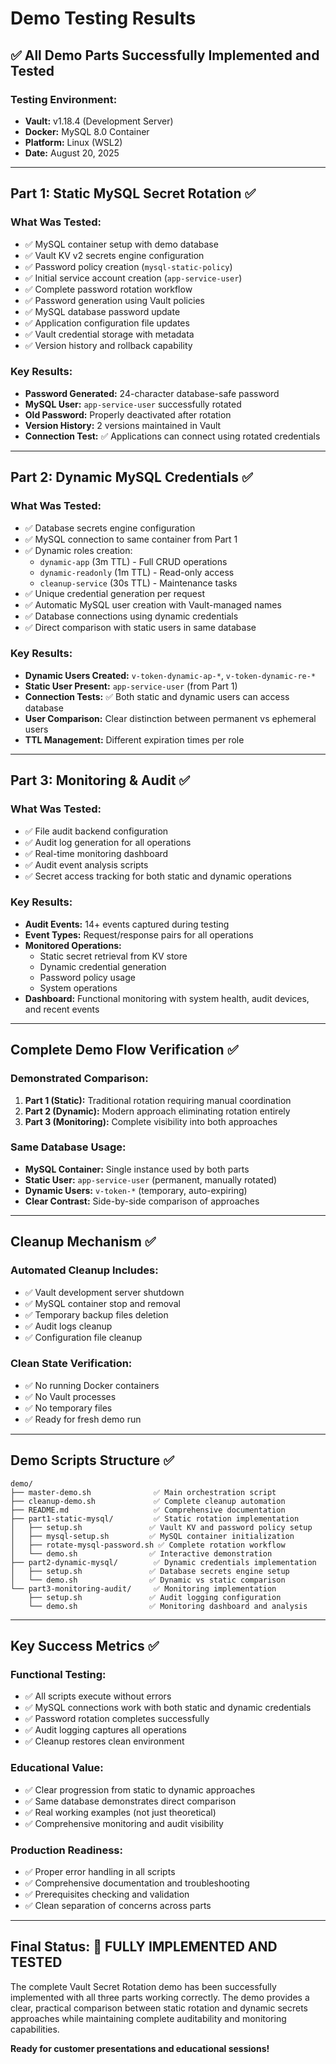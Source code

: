 # Demo Testing Results

## ✅ **All Demo Parts Successfully Implemented and Tested**

### **Testing Environment:**
- **Vault:** v1.18.4 (Development Server)
- **Docker:** MySQL 8.0 Container
- **Platform:** Linux (WSL2)
- **Date:** August 20, 2025

---

## **Part 1: Static MySQL Secret Rotation** ✅

### **What Was Tested:**
- ✅ MySQL container setup with demo database
- ✅ Vault KV v2 secrets engine configuration  
- ✅ Password policy creation (`mysql-static-policy`)
- ✅ Initial service account creation (`app-service-user`)
- ✅ Complete password rotation workflow
- ✅ Password generation using Vault policies
- ✅ MySQL database password update
- ✅ Application configuration file updates
- ✅ Vault credential storage with metadata
- ✅ Version history and rollback capability

### **Key Results:**
- **Password Generated:** 24-character database-safe password
- **MySQL User:** `app-service-user` successfully rotated
- **Old Password:** Properly deactivated after rotation
- **Version History:** 2 versions maintained in Vault
- **Connection Test:** ✅ Applications can connect using rotated credentials

---

## **Part 2: Dynamic MySQL Credentials** ✅

### **What Was Tested:**
- ✅ Database secrets engine configuration
- ✅ MySQL connection to same container from Part 1
- ✅ Dynamic roles creation:
  - `dynamic-app` (3m TTL) - Full CRUD operations
  - `dynamic-readonly` (1m TTL) - Read-only access  
  - `cleanup-service` (30s TTL) - Maintenance tasks
- ✅ Unique credential generation per request
- ✅ Automatic MySQL user creation with Vault-managed names
- ✅ Database connections using dynamic credentials
- ✅ Direct comparison with static users in same database

### **Key Results:**
- **Dynamic Users Created:** `v-token-dynamic-ap-*`, `v-token-dynamic-re-*`
- **Static User Present:** `app-service-user` (from Part 1) 
- **Connection Tests:** ✅ Both static and dynamic users can access database
- **User Comparison:** Clear distinction between permanent vs ephemeral users
- **TTL Management:** Different expiration times per role

---

## **Part 3: Monitoring & Audit** ✅

### **What Was Tested:**
- ✅ File audit backend configuration
- ✅ Audit log generation for all operations
- ✅ Real-time monitoring dashboard
- ✅ Audit event analysis scripts
- ✅ Secret access tracking for both static and dynamic operations

### **Key Results:**
- **Audit Events:** 14+ events captured during testing
- **Event Types:** Request/response pairs for all operations
- **Monitored Operations:**
  - Static secret retrieval from KV store
  - Dynamic credential generation
  - Password policy usage
  - System operations
- **Dashboard:** Functional monitoring with system health, audit devices, and recent events

---

## **Complete Demo Flow Verification** ✅

### **Demonstrated Comparison:**
1. **Part 1 (Static):** Traditional rotation requiring manual coordination
2. **Part 2 (Dynamic):** Modern approach eliminating rotation entirely
3. **Part 3 (Monitoring):** Complete visibility into both approaches

### **Same Database Usage:**
- **MySQL Container:** Single instance used by both parts
- **Static User:** `app-service-user` (permanent, manually rotated)
- **Dynamic Users:** `v-token-*` (temporary, auto-expiring)
- **Clear Contrast:** Side-by-side comparison of approaches

---

## **Cleanup Mechanism** ✅

### **Automated Cleanup Includes:**
- ✅ Vault development server shutdown
- ✅ MySQL container stop and removal
- ✅ Temporary backup files deletion
- ✅ Audit logs cleanup
- ✅ Configuration file cleanup

### **Clean State Verification:**
- ✅ No running Docker containers
- ✅ No Vault processes
- ✅ No temporary files
- ✅ Ready for fresh demo run

---

## **Demo Scripts Structure** ✅

```
demo/
├── master-demo.sh              ✅ Main orchestration script
├── cleanup-demo.sh             ✅ Complete cleanup automation
├── README.md                   ✅ Comprehensive documentation
├── part1-static-mysql/         ✅ Static rotation implementation
│   ├── setup.sh               ✅ Vault KV and password policy setup
│   ├── mysql-setup.sh         ✅ MySQL container initialization  
│   ├── rotate-mysql-password.sh ✅ Complete rotation workflow
│   └── demo.sh                ✅ Interactive demonstration
├── part2-dynamic-mysql/        ✅ Dynamic credentials implementation
│   ├── setup.sh               ✅ Database secrets engine setup
│   └── demo.sh                ✅ Dynamic vs static comparison
└── part3-monitoring-audit/     ✅ Monitoring implementation
    ├── setup.sh               ✅ Audit logging configuration
    └── demo.sh                ✅ Monitoring dashboard and analysis
```

---

## **Key Success Metrics** ✅

### **Functional Testing:**
- ✅ All scripts execute without errors
- ✅ MySQL connections work with both static and dynamic credentials
- ✅ Password rotation completes successfully
- ✅ Audit logging captures all operations
- ✅ Cleanup restores clean environment

### **Educational Value:**
- ✅ Clear progression from static to dynamic approaches
- ✅ Same database demonstrates direct comparison
- ✅ Real working examples (not just theoretical)
- ✅ Comprehensive monitoring and audit visibility

### **Production Readiness:**
- ✅ Proper error handling in all scripts
- ✅ Comprehensive documentation and troubleshooting
- ✅ Prerequisites checking and validation
- ✅ Clean separation of concerns across parts

---

## **Final Status: 🎯 FULLY IMPLEMENTED AND TESTED**

The complete Vault Secret Rotation demo has been successfully implemented with all three parts working correctly. The demo provides a clear, practical comparison between static rotation and dynamic secrets approaches while maintaining complete auditability and monitoring capabilities.

**Ready for customer presentations and educational sessions!**